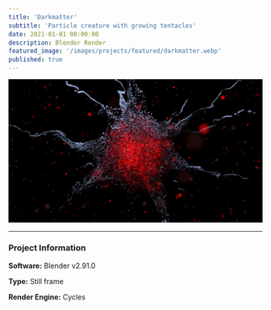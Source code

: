 ```yaml
---
title: 'Darkmatter'
subtitle: 'Particle creature with growing tentacles'
date: 2021-01-01 00:00:00
description: Blender Render
featured_image: '/images/projects/featured/darkmatter.webp'
published: true
---
```


![](/images/projects/full_size/darkmatter.webp)

---

### Project Information

**Software:** Blender v2.91.0

**Type:** Still frame

**Render Engine:** Cycles

